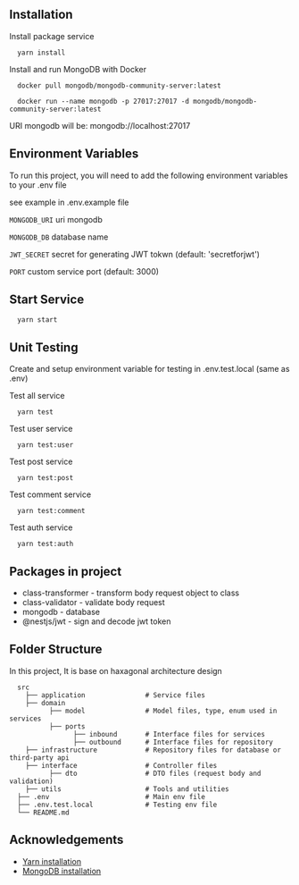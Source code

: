 ## Installation

Install package service

```
  yarn install
```

Install and run MongoDB with Docker

```
  docker pull mongodb/mongodb-community-server:latest

  docker run --name mongodb -p 27017:27017 -d mongodb/mongodb-community-server:latest
```

URI mongodb will be: mongodb://localhost:27017

## Environment Variables

To run this project, you will need to add the following environment variables to your .env file

see example in .env.example file

`MONGODB_URI` uri mongodb

`MONGODB_DB` database name

`JWT_SECRET` secret for generating JWT tokwn (default: 'secretforjwt')

`PORT` custom service port (default: 3000)

## Start Service

```
  yarn start
```

## Unit Testing

Create and setup environment variable for testing in .env.test.local (same as .env)

Test all service

```
  yarn test
```

Test user service

```
  yarn test:user
```

Test post service

```
  yarn test:post
```

Test comment service

```
  yarn test:comment
```

Test auth service

```
  yarn test:auth
```

## Packages in project

- class-transformer - transform body request object to class
- class-validator - validate body request
- mongodb - database
- @nestjs/jwt - sign and decode jwt token

## Folder Structure

In this project, It is base on haxagonal architecture design

```
  src
    ├── application               # Service files
    ├── domain
          ├── model               # Model files, type, enum used in services
          ├── ports
                ├── inbound       # Interface files for services
                ├── outbound      # Interface files for repository
    ├── infrastructure            # Repository files for database or third-party api
    ├── interface                 # Controller files
          ├── dto                 # DTO files (request body and validation)
    ├── utils                     # Tools and utilities
  ├── .env                        # Main env file
  ├── .env.test.local             # Testing env file
  └── README.md
```

## Acknowledgements

- [Yarn installation](https://classic.yarnpkg.com/lang/en/docs/install/#mac-stable)
- [MongoDB installation](https://www.mongodb.com/docs/manual/tutorial/install-mongodb-community-with-docker/)
